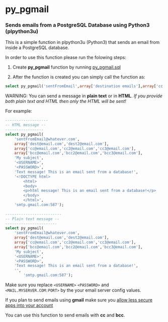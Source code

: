 # py_pgmail

### Sends emails from a PostgreSQL Database using Python3 (plpython3u)

This is a simple function in plpython3u (Python3) that sends an email from inside a PostgreSQL database.

In order to use this function please run the folowing steps:

1. Create __py_pgmail__ function by running [py_pgmail.sql](https://github.com/lcalisto/py_pgmail/blob/master/py_pgmail.sql)

2. After the function is created you can simply call the function as:

```sql 
select py_pgmail('sentFromEmail',array['destination emails'],array['cc'],array['bcc'],'Subject','<USERNAME>','<PASSWORD>','Text message','HTML message','<MAIL.MYSERVER.COM:PORT>')
```
WARNING: You can send a message in __plain text__ or in __HTML__. _If you provide both plain text and HTML then only the HTML will be sent!_

For example:
    
```sql
-------------------   
-- HTML message --
-----------------
select py_pgmail(
	'sentFromEmail@whatever.com',
	array['dest@email.com','dest2@email.com'],
	array['cc@email.com','cc2@email.com','cc3@email.com'],
	array['bcc@email.com','bcc2@email.com','bcc3@email.com'],
	'My subject',
	'<USERNAME>',
	'<PASSWORD>',
	'Text message! This is an email sent from a database!',
	'<!DOCTYPE html>
		<html>
		<body>
		<p>html message! This is an email sent from a database!</p>
		</body>
		</html>',
	'smtp.gmail.com:587');
    
-------------------------   
-- Plain text message --
-----------------------
select py_pgmail(
	'sentFromEmail@whatever.com',
	array['dest@email.com','dest2@email.com'],
	array['cc@email.com','cc2@email.com','cc3@email.com'],
	array['bcc@email.com','bcc2@email.com','bcc3@email.com'],
	'My subject',
	'<USERNAME>',
	'<PASSWORD>',
	'Text message! This is an email sent from a database!',
	'',
    	'smtp.gmail.com:587');
```
Make sure you replace ```<USERNAME>``` ```<PASSWORD>``` and ```<MAIL.MYSERVER.COM:PORT>``` by the your email server config values.



If you plan to send emails using __gmail__ make sure you [allow less secure apps into your account](https://support.google.com/accounts/answer/6010255?hl=en)
  
You can use this function to send emails with __cc__ and __bcc__.

